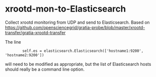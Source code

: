# xrootd-mon-to-Elasticsearch
Collect xrootd monitoring from UDP and send to Elasticsearch. Based on https://github.com/opensciencegrid/gratia-probe/blob/master/xrootd-transfer/gratia-xrootd-transfer

The line
```
        self.es = elasticsearch.Elasticsearch(['hostname1:9200', 'hostname2:9200'])
```
will need to be modified as appropriate, but the list of Elasticsearch hosts should really be a command line option.
